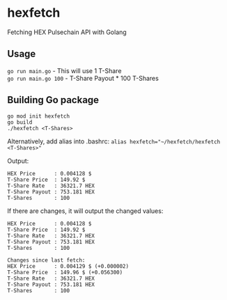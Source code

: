 # hexfetch
Fetching HEX Pulsechain API with Golang


## Usage

`go run main.go` - This will use 1 T-Share  
`go run main.go 100` - T-Share Payout * 100 T-Shares

## Building Go package
```
go mod init hexfetch
go build
./hexfetch <T-Shares>
```
Alternatively, add alias into .bashrc: `alias hexfetch="~/hexfetch/hexfetch <T-Shares>"`

Output:
```
HEX Price      : 0.004128 $
T-Share Price  : 149.92 $
T-Share Rate   : 36321.7 HEX
T-Share Payout : 753.181 HEX
T-Shares       : 100
```
If there are changes, it will output the changed values:
```
HEX Price      : 0.004128 $
T-Share Price  : 149.92 $
T-Share Rate   : 36321.7 HEX
T-Share Payout : 753.181 HEX
T-Shares       : 100

Changes since last fetch:
HEX Price      : 0.004129 $ (+0.000002)
T-Share Price  : 149.96 $ (+0.056300)
T-Share Rate   : 36321.7 HEX
T-Share Payout : 753.181 HEX
T-Shares       : 100
```
